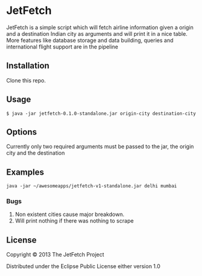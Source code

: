# JetFetch
JetFetch is a simple script which will fetch airline information given a origin and a destination Indian city as arguments
and will print it in a nice table. More features like database storage and data building, queries and international flight support
are in the pipeline

## Installation

Clone this repo.

## Usage
    $ java -jar jetfetch-0.1.0-standalone.jar origin-city destination-city
## Options
Currently only two required arguments must be passed to the jar, the origin city and the destination
## Examples
    java -jar ~/awesomeapps/jetfetch-v1-standalone.jar delhi mumbai
### Bugs
1. Non existent cities cause major breakdown.
1. Will print nothing if there was nothing to scrape
## License
Copyright © 2013 The JetFetch Project

Distributed under the Eclipse Public License either version 1.0
